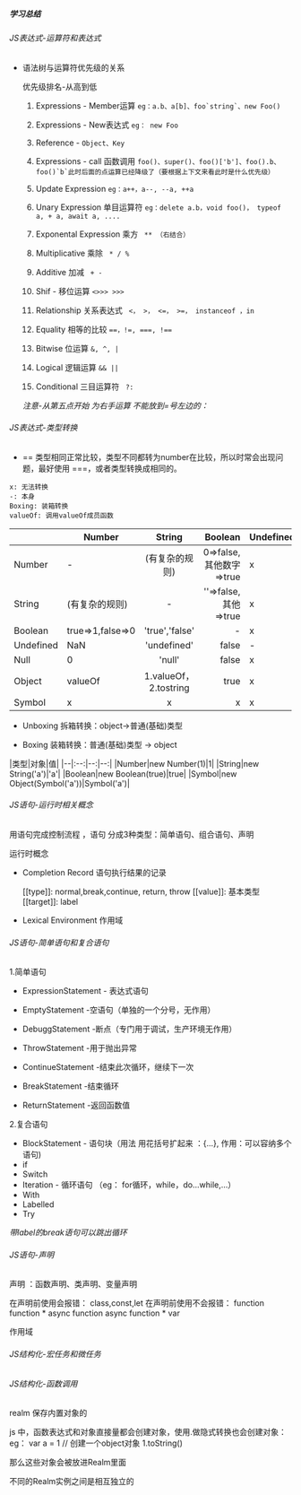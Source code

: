 ##### 学习总结

###### JS表达式-运算符和表达式

* 语法树与运算符优先级的关系

    优先级排名-从高到低
    1. Expressions - Member运算
       ```eg：a.b、a[b]、foo`string`、new Foo()```

    2. Expressions - New表达式
       ```eg： new Foo```

    3. Reference - 
        ```Object、Key```

    4. Expressions - call 函数调用
       ```foo()、super()、foo()['b']、foo().b、foo()`b`此时后面的点运算已经降级了（要根据上下文来看此时是什么优先级）```

    5. Update Expression
      ```eg：a++，a--, --a, ++a```

    6. Unary Expression 单目运算符
      ```eg：delete a.b，void foo()， typeof a, + a, await a, ....```

    7. Exponental Expression 乘方
      ``` ** （右结合）```

    8. Multiplicative 乘除
      ``` * / %```

    9. Additive 加减
      ``` + -```

    10. Shif - 移位运算
      ```<>>> >>>```

    11. Relationship 关系表达式
      ``` <， >， <=， >=， instanceof ，in```

    12. Equality 相等的比较
       ``` ==，!=, ===, !== ```

    13. Bitwise 位运算
        ``` &, ^, | ```

    14. Logical 逻辑运算
        ```&& ||```

    15. Conditional 三目运算符
        ``` ?:```

    *注意-从第五点开始 为右手运算 不能放到=号左边的：* 

###### JS表达式-类型转换

* == 类型相同正常比较，类型不同都转为number在比较，所以时常会出现问题，最好使用 ===，或者类型转换成相同的。

```
x: 无法转换
-: 本身
Boxing: 装箱转换
valueOf: 调用valueOf成员函数
```

||Number|String|Boolean|Undefined|Null|Object|Symbol|
--|--|:--:|--:|--|:--:|--:|--:|
Number|-|(有复杂的规则)| 0=>false,其他数字=>true|x|x|Boxing|x|
String|(有复杂的规则)|-|''=>false,其他=>true|x|x|Boxing|x|
Boolean|true=>1,false=>0|'true','false'|-|x|x|Boxing|x|
Undefined|NaN|'undefined'|false|-|x|x|x|
Null|0|'null'|false|x|-|x|x|
Object|valueOf|1.valueOf，2.tostring|true|x|x|-|x|
Symbol|x|x|x|x|x|Boxing|-|


* Unboxing 拆箱转换：object->普通(基础)类型

* Boxing 装箱转换：普通(基础)类型 -> object


|类型|对象|值|
|--|:--:|--:|--:|
|Number|new Number(1)|1|
|String|new String('a')|'a'|
|Boolean|new Boolean(true)|true|
|Symbol|new Object(Symbol('a'))|Symbol('a')|



###### JS语句-运行时相关概念

用语句完成控制流程 ，语句 分成3种类型：简单语句、组合语句、声明

运行时概念

* Completion Record 语句执行结果的记录

    [[type]]: normal,break,continue, return, throw
    [[value]]: 基本类型
    [[target]]: label

* Lexical Environment 作用域

###### JS语句-简单语句和复合语句

1.简单语句

* ExpressionStatement - 表达式语句

* EmptyStatement -空语句（单独的一个分号，无作用）
* DebuggStatement -断点（专门用于调试，生产环境无作用）

* ThrowStatement -用于抛出异常
* ContinueStatement -结束此次循环，继续下一次
* BreakStatement -结束循环
* ReturnStatement -返回函数值

2.复合语句

* BlockStatement - 语句块（用法 用花括号扩起来 ：{...}, 作用：可以容纳多个语句)
* if
* Switch
* Iteration - 循环语句 （eg： for循环，while，do...while,...）
* With
* Labelled
* Try

*带label的break语句可以跳出循环*

###### JS语句-声明

声明 ：函数声明、类声明、变量声明


在声明前使用会报错：
class,const,let 
在声明前使用不会报错：
function
function *
async function
async function *
var

作用域

###### JS结构化-宏任务和微任务


###### JS结构化-函数调用

realm 保存内置对象的  

js 中，函数表达式和对象直接量都会创建对象，使用.做隐式转换也会创建对象：
eg：
var a = 1 // 创建一个object对象
1.toString() 

那么这些对象会被放进Realm里面

不同的Realm实例之间是相互独立的